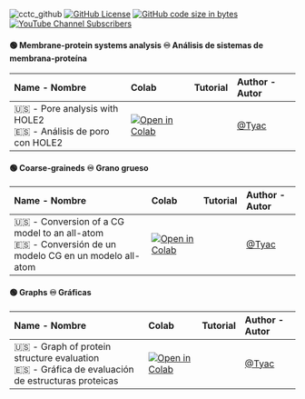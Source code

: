 ![cctc_github](https://github.com/camilotayac/computational_chemistry-TC/assets/74197522/e6084fb7-e9f1-4d8d-89ba-ae5e1710e378)
[![GitHub License](https://img.shields.io/github/license/camilotayac/computational_chemistry-TC?logo=github&logoColor=%2350FA7B&labelColor=%23282A36&color=%2350FA7B)](https://github.com/camilotayac/computational_chemistry-TC.git)
[![GitHub code size in bytes](https://img.shields.io/github/languages/code-size/camilotayac/computational_chemistry-TC?logo=github&logoColor=%238BE9FD&labelColor=%23282A36&color=%238BE9FD)](https://github.com/camilotayac/computational_chemistry-TC.git)
[![YouTube Channel Subscribers](https://img.shields.io/youtube/channel/subscribers/UChuntQk8qvrRww9QnfdsFGA?style=flat&logo=youtube&logoColor=%23FF5555&labelColor=%23282A36&color=%23FF5555&link=https%3A%2F%2Fwww.youtube.com%2Fchannel%2FUChuntQk8qvrRww9QnfdsFGA)](https://www.youtube.com/channel/UChuntQk8qvrRww9QnfdsFGA)


#### 🟢 Membrane-protein systems analysis ♾️ Análisis de sistemas de membrana-proteína

|Name - Nombre|Colab|Tutorial| Author - Autor|
|:---|:---|:---|:---|
|🇺🇸 - Pore analysis with HOLE2 <br> 🇪🇸 - Análisis de poro con HOLE2|[![Open in Colab](https://colab.research.google.com/assets/colab-badge.svg)](https://colab.research.google.com/github/camilotayac/computational_chemistry-TC/blob/master/Colab/pore_analysis_HOLE2.ipynb)| |[@Tyac](https://github.com/camilotayac)|

#### 🟢 Coarse-graineds ♾️ Grano grueso

|Name - Nombre|Colab|Tutorial| Author - Autor|
|:---|:---|:---|:---|
|🇺🇸 - Conversion of a CG model to an all-atom <br> 🇪🇸 - Conversión de un modelo CG en un modelo all-atom|[![Open in Colab](https://colab.research.google.com/assets/colab-badge.svg)](https://colab.research.google.com/github/camilotayac/computational_chemistry-TC/blob/master/Colab/conversion_of_a_CG_model_to_an_all_atom.ipynb)| |[@Tyac](https://github.com/camilotayac)|

#### 🟢 Graphs ♾️ Gráficas 
|Name - Nombre|Colab|Tutorial| Author - Autor|
|:---|:---|:---|:---|
|🇺🇸 - Graph of protein structure evaluation <br> 🇪🇸 - Gráfica de evaluación de estructuras proteicas|[![Open in Colab](https://colab.research.google.com/assets/colab-badge.svg)](https://colab.research.google.com/github/camilotayac/computational_chemistry-TC/blob/master/Colab/Graph_of_protein_structure_evaluation.ipynb)| |[@Tyac](https://github.com/camilotayac)|
